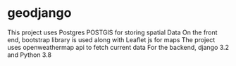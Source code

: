 # geodjango

This project uses Postgres POSTGIS for storing spatial Data
On the front end, bootstrap library is used along with Leaflet js for maps
The project uses openweathermap api to fetch current data
For the backend, django 3.2 and Python 3.8
